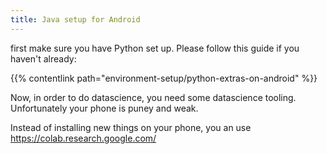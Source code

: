 ```yaml
---
title: Java setup for Android
---
```


first make sure you have Python set up. Please follow this guide if you haven't already:

{{% contentlink path="environment-setup/python-extras-on-android" %}}

Now, in order to do datascience, you need some datascience tooling. Unfortunately your phone is puney and weak.

Instead of installing new things on your phone, you an use https://colab.research.google.com/ 